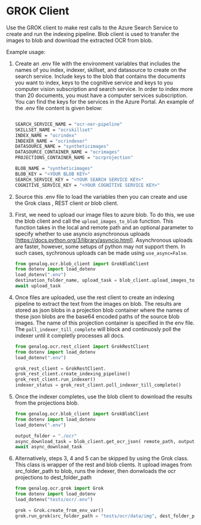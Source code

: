 # GROK Client

Use the GROK client to make rest calls to the Azure Search Service to create and run the indexing pipeline. Blob client is used to transfer the images to blob and download the extracted OCR from blob.

Example usage:

1. Create an .env file with the environment variables that includes the names of you index, indexer, skillset, and datasource to create on the search service. Include keys to the blob that contains the documents you want to index, keys to the cognitive service and keys to you computer vision subscription and search service. In order to index more than 20 documents, you must have a computer services subscription. You can find the keys for the services in the Azure Portal. An example of the .env file content is given below:

    ```bash

    SEARCH_SERVICE_NAME = "ocr-ner-pipeline"
    SKILLSET_NAME = "ocrskillset"
    INDEX_NAME = "ocrindex"
    INDEXER_NAME = "ocrindexer"
    DATASOURCE_NAME = "syntheticimages"
    DATASOURCE_CONTAINER_NAME = "ocrimages"
    PROJECTIONS_CONTAINER_NAME = "ocrprojection"

    BLOB_NAME = "syntheticimages"
    BLOB_KEY = "<YOUR BLOB KEY>"
    SEARCH_SERVICE_KEY = "<YOUR SEARCH SERVICE KEY>"
    COGNITIVE_SERVICE_KEY = "<YOUR COGNITIVE SERVICE KEY>"
    ```

2. Source this .env file to load the variables then you can create and use the Grok class , REST client or blob client.

3. First, we need to upload our image files to azure blob. To do this, we use the blob client and call the `upload_images_to_blob` function. This function takes in the local and remote path and an optional parameter to specify whether to use asyncio asynchronous uploads [https://docs.python.org/3/library/asyncio.html]. Asynchronous uploads are faster, however, some setups of python may not support them. In such cases, sychronous uploads can be made using `use_async=False`.

    ```python
    from genalog.ocr.blob_client import GrokBlobClient
    from dotenv import load_dotenv
    load_dotenv(".env")
    destination_folder_name, upload_task = blob_client.upload_images_to_blob(local_path, remote_path, use_async=True)
    await upload_task
    ```

4. Once files are uploaded, use the rest client to create an indexing pipeline to extract the text from the images on blob. The results are stored as json blobs in a projection blob container where the names of these json blobs are the base64 encoded paths of the source blob images. The name of this projection container is specified in the env file. The `poll_indexer_till_complete` will block and continuosly poll the indexer until it completly processes all docs.

    ```python
    from genalog.ocr.rest_client import GrokRestClient
    from dotenv import load_dotenv
    load_dotenv(".env")

    grok_rest_client = GrokRestClient.
    grok_rest_client.create_indexing_pipeline()
    grok_rest_client.run_indexer()
    indexer_status = grok_rest_client.poll_indexer_till_complete()

    ```

5. Once the indexer completes, use the blob client to download the results from the projections blob.

    ```python
    from genalog.ocr.blob_client import GrokBlobClient
    from dotenv import load_dotenv
    load_dotenv(".env")
    
    output_folder = "./ocr"
    async_download_task = blob_client.get_ocr_json( remote_path, output_folder, use_async=True)
    await async_download_task
    ```

6. Alternatively, steps 3, 4 and 5 can be skipped by using the Grok class. This class is wrapper of the rest and blob clients. It upload images from src_folder_path to blob, runs the indexer, then donwloads the ocr projections to dest_folder_path


    ```python
    from genalog.ocr.grok import Grok
    from dotenv import load_dotenv
    load_dotenv("tests/ocr/.env")

    grok = Grok.create_from_env_var()
    grok.run_grok(src_folder_path = "tests/ocr/data/img", dest_folder_path = "tests/ocr/data/json")
    ```
    
